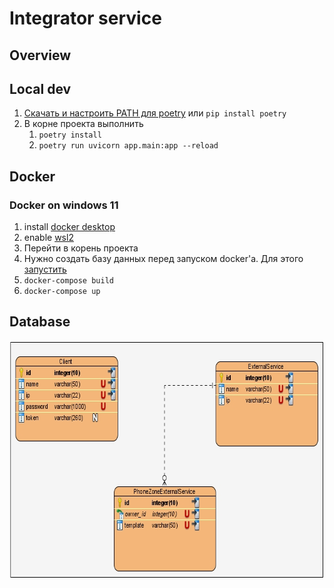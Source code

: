 # Integrator service

## Overview


## Local dev

1. [Скачать и настроить PATH для poetry](https://python-poetry.org/docs/) или `pip install poetry`
2. В корне проекта выполнить
   1. `poetry install`
   2. `poetry run uvicorn app.main:app --reload`


## Docker

### Docker on windows 11

1. install [docker desktop](https://www.docker.com/get-started/)
2. enable [wsl2](https://pureinfotech.com/install-windows-subsystem-linux-2-windows-10/)
3. Перейти в корень проекта
4. Нужно создать базу данных перед запуском docker'а. Для этого [запустить](readme.md#9)
5. `docker-compose build`
6. `docker-compose up`



## Database

<img height="381" src="public/DB for Integrator Service.jpg" title="ERD for db Intergator Service" width="688" alt="ERD for db Intergator Service"/>
